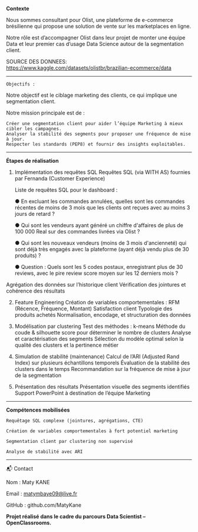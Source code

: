 **Contexte**

Nous sommes consultant pour Olist, une plateforme de e-commerce brésilienne qui propose une solution de vente sur les marketplaces en ligne.

Notre rôle est d’accompagner Olist dans leur projet de monter une équipe Data et leur premier cas d’usage Data Science autour de la segmentation client.

SOURCE DES DONNEES: https://www.kaggle.com/datasets/olistbr/brazilian-ecommerce/data

***

`Objectifs :`

Notre objectif est le ciblage marketing des clients, ce qui implique une segmentation client.

Notre mission principale est de :

    Créer une segmentation client pour aider l’équipe Marketing à mieux cibler les campagnes.
    Analyser la stabilité des segments pour proposer une fréquence de mise à jour.
    Respecter les standards (PEP8) et fournir des insights exploitables.

***

**Étapes de réalisation**

1. Implémentation des requêtes SQL
Requêtes SQL (via WITH AS) fournies par Fernanda (Customer Experience)
    
    Liste de requêtes SQL pour le dashboard :

    ● En excluant les commandes annulées, quelles sont les commandes récentes de moins de 3 mois que les clients ont reçues avec au moins 3 jours de retard ?

    ● Qui sont les vendeurs ayant généré un chiffre d'affaires de plus de 100 000 Real sur des commandes livrées via Olist ?

    ● Qui sont les nouveaux vendeurs (moins de 3 mois d'ancienneté) qui sont déjà très engagés avec la plateforme (ayant déjà vendu plus de 30 produits) ?
    
    ● Question : Quels sont les 5 codes postaux, enregistrant plus de 30 reviews, avec le pire review score moyen sur les 12 derniers mois ?

Agrégation des données sur l’historique client
Vérification des jointures et cohérence des résultats

2. Feature Engineering
Création de variables comportementales :
RFM (Récence, Fréquence, Montant)
Satisfaction client
Typologie des produits achetés
Normalisation, encodage, et structuration des données

3. Modélisation par clustering
Test des méthodes :
k-means
Méthode du coude & silhouette score pour déterminer le nombre de clusters
Analyse et caractérisation des segments
Sélection du modèle optimal selon la qualité des clusters et la pertinence métier

4. Simulation de stabilité (maintenance)
Calcul de l’ARI (Adjusted Rand Index) sur plusieurs échantillons temporels
Évaluation de la stabilité des clusters dans le temps
Recommandation sur la fréquence de mise à jour de la segmentation

5. Présentation des résultats
Présentation visuelle des segments identifiés
Support PowerPoint à destination de l’équipe Marketing

***

**Compétences mobilisées**

    Requêtage SQL complexe (jointures, agrégations, CTE)
    
    Création de variables comportementales à fort potentiel marketing
    
    Segmentation client par clustering non supervisé
    
    Analyse de stabilité avec ARI

***

📬 Contact

Nom : Maty KANE

Email : matymbaye09@live.fr

GitHub : github.com/MatyKane

**Projet réalisé dans le cadre du parcours Data Scientist – OpenClassrooms.**